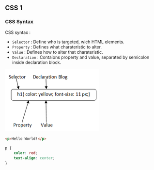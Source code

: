 ## CSS 1

### CSS Syntax

CSS syntax :

* `Selector` : Define who is targeted, wich HTML elements.
* `Property` : Defines what charateristic to alter.
* `Value` : Defines how to alter that charateristic.
* `Declaration` : Contaions property and value, separated by semicolon inside declaration block. 

![css-syntax](./assets/css-syntax.png)

```html
<p>Hello World!</p>
```

```css
p {
    color: red;
    text-align: center;
} 
```